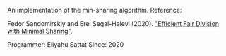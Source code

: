 An implementation of the min-sharing algorithm. Reference:

Fedor Sandomirskiy and Erel Segal-Halevi (2020).
["Efficient Fair Division with Minimal Sharing"](https://arxiv.org/abs/1908.01669).

Programmer: Eliyahu Sattat
Since:  2020

